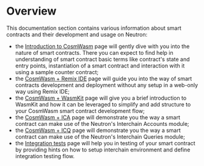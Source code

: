 # Overview

This documentation section contains various information about smart contracts and their development and usage on Neutron:

- the [Introduction to CosmWasm](/tutorials/introduction_to_cosmwasm) page will gently dive with you into the nature of smart contracts. There you can expect to find help in understanding of smart contract basic terms like contract's state and entry points, instantiation of a smart contract and interaction with it using a sample counter contract;
- the [CosmWasm + Remix IDE](/tutorials/cosmwasm_remix) page will guide you into the way of smart contracts development and deployment without any setup in a web-only way using Remix IDE;
- the [CosmWasm + WasmKit](/tutorials/cosmwasm_wasmkit) page will give you a brief introduction to WasmKit and how it can be leveraged to simplify and add structure to your CosmWasm smart contract development flow;
- the [CosmWasm + ICA](/tutorials/cosmwasm_ica) page will demonstrate you the way a smart contract can make use of the Neutron's Interchain Accounts module;
- the [CosmWasm + ICQ](/tutorials/cosmwasm_icq) page will demonstrate you the way a smart contract can make use of the Neutron's Interchain Queries module;
- the [Integration tests](/tutorials/integration_tests) page will help you in testing of your smart contract by providing hints on how to setup interchain environment and define integration testing flow.
